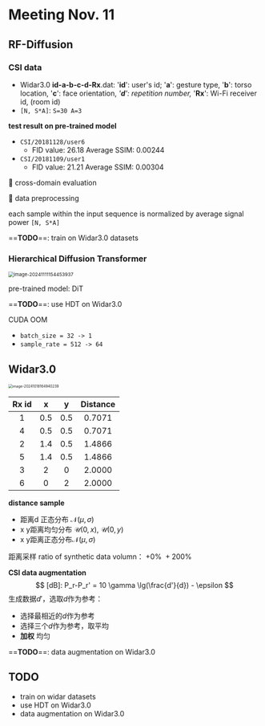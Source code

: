 # Meeting Nov. 11



## RF-Diffusion

### CSI data 

- Widar3.0 **id-a-b-c-d-Rx**.dat: '**id**': user's id; '**a**': gesture type, '**b**': torso location, '**c**': face orientation, *'**d**': repetition number,* '**Rx**': Wi-Fi receiver id, (room id)
- `[N, S*A]`: `S=30 A=3`

**test result on pre-trained model**

- `CSI/20181128/user6`
  - FID value: 26.18
    Average SSIM: 0.00244
- `CSI/20181109/user1`
  - FID value: 21.21
    Average SSIM: 0.00304

🤔️ cross-domain evaluation

🤔️ data preprocessing

each sample within the input sequence is normalized by average signal power `[N, S*A]`

==**TODO**==: train on Widar3.0 datasets



### Hierarchical Diffusion Transformer

<img src="../assets/images/image-20241111154453937.png" alt="image-20241111154453937" style="zoom:67%;" />

pre-trained model: DiT

==**TODO**==: use HDT on Widar3.0

CUDA OOM

- `batch_size = 32 -> 1`
- `sample_rate = 512 -> 64`



## Widar3.0

<img src="../assets/images/image-20241018164940239.png" alt="image-20241018164940239" style="zoom:50%;" />

| Rx id |  x   |  y   | Distance |
| :---: | :--: | :--: | :------: |
|   1   | 0.5  | 0.5  |  0.7071  |
|   4   | 0.5  | 0.5  |  0.7071  |
|   2   | 1.4  | 0.5  |  1.4866  |
|   5   | 1.4  | 0.5  |  1.4866  |
|   3   |  2   |  0   |  2.0000  |
|   6   |  0   |  2   |  2.0000  |

**distance sample**

- 距离d 正态分布 $\mathcal{N}(\mu, \sigma)$
- x y距离均匀分布 $\mathcal{U}(0, x)$,  $\mathcal{U}(0, y)$
- x y距离正态分布$\mathcal{N}(\mu, \sigma)$

距离采样 ratio of synthetic data volumn： $+0\% ~ +200\%$



**CSI data augmentation**
$$
[dB]: P_r-P_r' = 10 \gamma \lg(\frac{d'}{d}) - \epsilon
$$
生成数据$d'$，选取$d$作为参考：

- 选择最相近的$d$作为参考
- 选择三个$d$作为参考，取平均
- **加权** 均匀

==**TODO**==: data augmentation on Widar3.0



## TODO

- train on widar datasets
- use HDT on Widar3.0
- data augmentation on Widar3.0